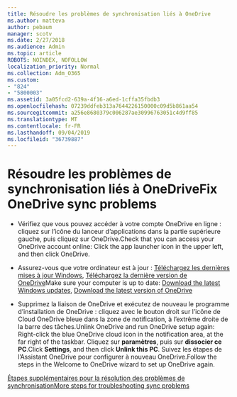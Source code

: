 ```yaml
---
title: Résoudre les problèmes de synchronisation liés à OneDrive
ms.author: matteva
author: pebaum
manager: scotv
ms.date: 2/27/2018
ms.audience: Admin
ms.topic: article
ROBOTS: NOINDEX, NOFOLLOW
localization_priority: Normal
ms.collection: Adm_O365
ms.custom:
- "824"
- "5800003"
ms.assetid: 3a05fcd2-639a-4f16-a6ed-1cffa35fbdb3
ms.openlocfilehash: 07239ddfeb313a7644226150000c09d5b861aa54
ms.sourcegitcommit: a256e8680379c006287ae30996763051c4d9ff85
ms.translationtype: MT
ms.contentlocale: fr-FR
ms.lasthandoff: 09/04/2019
ms.locfileid: "36739887"
---
```

# <a name="fix-onedrive-sync-problems"></a><span data-ttu-id="bf276-102">Résoudre les problèmes de synchronisation liés à OneDrive</span><span class="sxs-lookup"><span data-stu-id="bf276-102">Fix OneDrive sync problems</span></span>

- <span data-ttu-id="bf276-103">Vérifiez que vous pouvez accéder à votre compte OneDrive en ligne : cliquez sur l’icône du lanceur d’applications dans la partie supérieure gauche, puis cliquez sur OneDrive.</span><span class="sxs-lookup"><span data-stu-id="bf276-103">Check that you can access your OneDrive account online: Click the app launcher icon in the upper left, and then click OneDrive.</span></span>
    
- <span data-ttu-id="bf276-104">Assurez-vous que votre ordinateur est à jour : [Téléchargez les dernières mises à jour Windows](http://go.microsoft.com/fwlink/p/?LinkId=825773), [Téléchargez la dernière version de OneDrive](https://go.microsoft.com/fwlink/p/?linkid=844652)</span><span class="sxs-lookup"><span data-stu-id="bf276-104">Make sure your computer is up to date: [Download the latest Windows updates](http://go.microsoft.com/fwlink/p/?LinkId=825773), [Download the latest version of OneDrive](https://go.microsoft.com/fwlink/p/?linkid=844652)</span></span>
    
- <span data-ttu-id="bf276-105">Supprimez la liaison de OneDrive et exécutez de nouveau le programme d’installation de OneDrive : cliquez avec le bouton droit sur l’icône de Cloud OneDrive bleue dans la zone de notification, à l’extrême droite de la barre des tâches.</span><span class="sxs-lookup"><span data-stu-id="bf276-105">Unlink OneDrive and run OneDrive setup again: Right-click the blue OneDrive cloud icon in the notification area, at the far right of the taskbar.</span></span> <span data-ttu-id="bf276-106">Cliquez sur **paramètres**, puis sur **dissocier ce PC**.</span><span class="sxs-lookup"><span data-stu-id="bf276-106">Click **Settings**, and then click **Unlink this PC**.</span></span> <span data-ttu-id="bf276-107">Suivez les étapes de l’Assistant OneDrive pour configurer à nouveau OneDrive.</span><span class="sxs-lookup"><span data-stu-id="bf276-107">Follow the steps in the Welcome to OneDrive wizard to set up OneDrive again.</span></span>
    
[<span data-ttu-id="bf276-108">Étapes supplémentaires pour la résolution des problèmes de synchronisation</span><span class="sxs-lookup"><span data-stu-id="bf276-108">More steps for troubleshooting sync problems</span></span>](https://support.office.com/article/fix-onedrive-for-business-sync-problems-207e983e-146d-404c-a994-672ef29e1f90)
  

